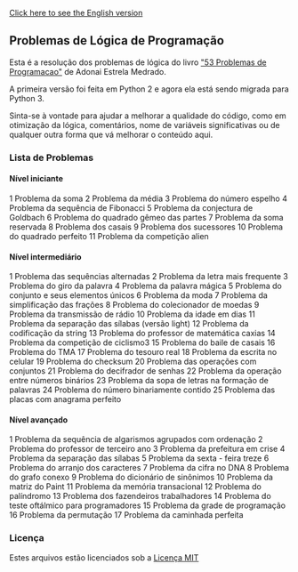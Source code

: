 [Click here to see the English version](README.md)

## Problemas de Lógica de Programação

Esta é a resolução dos problemas de lógica do livro ["53 Problemas de Programacao"](http://www.adonaimedrado.pro.br/documentos/53_Problemas_de_Programacao.pdf) de Adonai Estrela Medrado.

A primeira versão foi feita em Python 2 e agora ela está sendo migrada para Python 3.

Sinta-se à vontade para ajudar a melhorar a qualidade do código, como em otimização da lógica, comentários, nome de variáveis significativas ou de qualquer outra forma que vá melhorar o conteúdo aqui.

### Lista de Problemas

#### Nível iniciante
1 Problema da soma
2 Problema da média
3 Problema do número espelho
4 Problema da sequência de Fibonacci
5 Problema da conjectura de Goldbach
6 Problema do quadrado gêmeo das partes
7 Problema da soma reservada
8 Problema dos casais
9 Problema dos sucessores
10 Problema do quadrado perfeito
11 Problema da competição alien

#### Nível intermediário
1 Problema das sequências alternadas
2 Problema da letra mais frequente
3 Problema do giro da palavra
4 Problema da palavra mágica
5 Problema do conjunto e seus elementos únicos
6 Problema da moda
7 Problema da simplificação das frações
8 Problema do colecionador de moedas
9 Problema da transmissão de rádio
10 Problema da idade em dias
11 Problema da separação das sílabas (versão light)
12 Problema da codificação da string
13 Problema do professor de matemática caxias
14 Problema da competição de ciclismo3
15 Problema do baile de casais
16 Problema do TMA
17 Problema do tesouro real
18 Problema da escrita no celular
19 Problema do checksum
20 Problema das operações com conjuntos
21 Problema do decifrador de senhas
22 Problema da operação entre números binários
23 Problema da sopa de letras na formação de palavras
24 Problema do número binariamente contido
25 Problema das placas com anagrama perfeito

#### Nível avançado
1 Problema da sequência de algarismos agrupados com ordenação
2 Problema do professor de terceiro ano
3 Problema da prefeitura em crise
4 Problema da separação das sílabas
5 Problema da sexta - feira treze
6 Problema do arranjo dos caracteres
7 Problema da cifra no DNA
8 Problema do grafo conexo
9 Problema do dicionário de sinônimos
10 Problema da matriz do Paint
11 Problema da memória transacional
12 Problema do palíndromo
13 Problema dos fazendeiros trabalhadores
14 Problema do teste oftálmico para programadores
15 Problema da grade de programação
16 Problema da permutação
17 Problema da caminhada perfeita 

### Licença

Estes arquivos estão licenciados sob a [Licença MIT](LICENSE)
